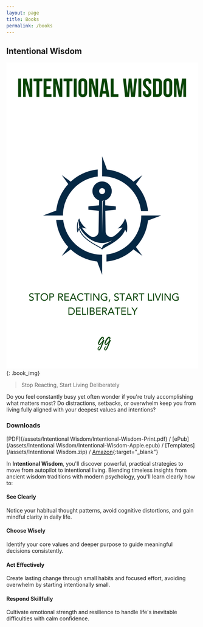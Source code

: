 ```yaml
---
layout: page
title: Books
permalink: /books
---
```


## Intentional Wisdom

![Intentional Wisdom>](/assets/Intentional%20Wisdom/book_cover.png){: .book_img}

> Stop Reacting, Start Living Deliberately

Do you feel constantly busy yet often wonder if you're truly accomplishing what matters most? Do distractions, setbacks, or overwhelm keep you from living fully aligned with your deepest values and intentions?

### Downloads

[PDF](/assets/Intentional Wisdom/Intentional-Wisdom-Print.pdf) / [ePub](/assets/Intentional Wisdom/Intentional-Wisdom-Apple.epub) / [Templates](/assets/Intentional Wisdom.zip) / [Amazon](https://www.amazon.in/dp/B0F3W7K765){:target="_blank"}

In **Intentional Wisdom**, you'll discover powerful, practical strategies to move from autopilot to intentional living. Blending timeless insights from ancient wisdom traditions with modern psychology, you'll learn clearly how to:

#### See Clearly

Notice your habitual thought patterns, avoid cognitive distortions, and gain mindful clarity in daily life.

#### Choose Wisely

Identify your core values and deeper purpose to guide meaningful decisions consistently.

#### Act Effectively

Create lasting change through small habits and focused effort, avoiding overwhelm by starting intentionally small.

#### Respond Skillfully

Cultivate emotional strength and resilience to handle life's inevitable difficulties with calm confidence.

